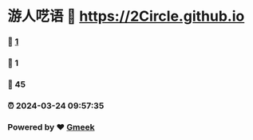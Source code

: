 # 游人呓语 :link: https://2Circle.github.io 
### :page_facing_up: [1](https://2Circle.github.io/tag.html) 
### :speech_balloon: 1 
### :hibiscus: 45 
### :alarm_clock: 2024-03-24 09:57:35 
### Powered by :heart: [Gmeek](https://github.com/Meekdai/Gmeek)
